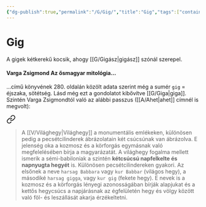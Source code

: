 ```yaml
---
{"dg-publish":true,"permalink":"/G/Gig/","title":"Gig","tags":["containstransclusions"],"created":"2025-09-28T19:50","updated":"2025-09-28T19:51"}
---
```



# Gig

A gigek kétkerekű kocsik, ahogy [[G/Gigász\|gigász]] szónál szerepel.  
  

#### Varga Zsigmond Az ősmagyar mitológia...  

...című könyvének 280. oldalán közölt adata szerint még a sumér `gig` = éjszaka, sötétség. Lásd még ezt a gondolatot kibővítve [[G/Giga\|giga]].  
Szintén Varga Zsigmondtól való az alábbi passzus ([[A/Ahet\|ahet]] címnél is megvolt):  

<div class="transclusion internal-embed is-loaded"><a class="markdown-embed-link" href="/A/Ahet/#9f6abo" aria-label="Open link"><svg xmlns="http://www.w3.org/2000/svg" width="24" height="24" viewBox="0 0 24 24" fill="none" stroke="currentColor" stroke-width="2" stroke-linecap="round" stroke-linejoin="round" class="svg-icon lucide-link"><path d="M10 13a5 5 0 0 0 7.54.54l3-3a5 5 0 0 0-7.07-7.07l-1.72 1.71"></path><path d="M14 11a5 5 0 0 0-7.54-.54l-3 3a5 5 0 0 0 7.07 7.07l1.71-1.71"></path></svg></a><div class="markdown-embed">



> A [[V/Világhegy\|Világhegy]] a monumentális emlékeken, különösen pedig a pecsétcilinderek ábrázolatain két csúcsúnak van ábrázolva. E jelenség oka a kozmosz és a körforgás egymásnak való megfelelésében bírja a magyarázatát. A világhegy fogalma mellett ismerik a sémi-babiloniak a szintén **kétcsúcsú napfelkelte és napnyugta hegyét** is. Különösen pecsétcilindereken gyakori. Az elsőnek a neve `harsag Babbara` vagy `kur Babbar` (világos hegy), a másodiké `harsag gigga`, vagy `kur gig` (fekete hegy). E nevek is a kozmosz és a körforgás lényegi azonosságában bírják alapjukat és a kettős hegycsúcs a napjárásnak az égfelületén hegy és völgy között való föl- és leszállását akarja érzékeltetni. 

</div></div>

